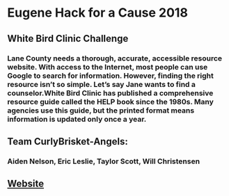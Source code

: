 # Eugene Hack for a Cause 2018
## White Bird Clinic Challenge
### Lane County needs a thorough, accurate, accessible resource website. With access to the Internet, most people can use Google to search for information. However, finding the right resource isn’t so simple. Let’s say Jane wants to find a counselor.White Bird Clinic has published a comprehensive resource guide called the HELP book since the 1980s. Many agencies use this guide, but the printed format means information is updated only once a year.
## Team CurlyBrisket-Angels:
### Aiden Nelson, Eric Leslie, Taylor Scott, Will Christensen
## [Website](https://curlybrisketangels.com)
